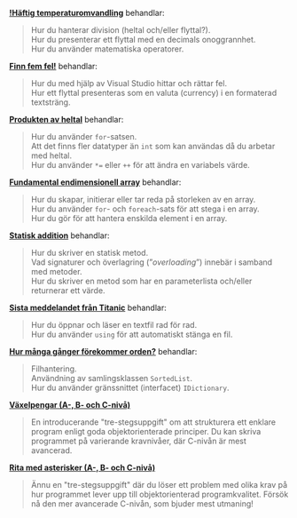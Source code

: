 **[!Häftig temperaturomvandling](https://github.com/1dv024/exercise-cool-temperature-converter)** behandlar:

> Hur du hanterar division (heltal och/eller flyttal?).<br />
> Hur du presenterar ett flyttal med en decimals onoggrannhet.<br />
> Hur du använder matematiska operatorer.

**[Finn fem fel!](https://github.com/1dv024/exercise-find-five-faults)** behandlar:

> Hur du med hjälp av Visual Studio hittar och rättar fel.<br />
> Hur ett flyttal presenteras som en valuta (currency) i en formaterad textsträng.

**[Produkten av heltal](https://github.com/1dv024/exercise-product-of-integers)** behandlar:

> Hur du använder ```for```-satsen.<br />
> Att det finns fler datatyper än ```int``` som kan användas då du arbetar med heltal.<br />
> Hur du använder ```*=``` eller ```++``` för att ändra en variabels värde.

**[Fundamental endimensionell array](https://github.com/1dv024/exercise-fundamental-one-dimentional-array)** behandlar:

> Hur du skapar, initierar eller tar reda på storleken av en array.<br />
> Hur du använder ```for```- och ```foreach```-sats för att stega i en array.<br />
> Hur du gör för att hantera enskilda element i en array.

**[Statisk addition](https://github.com/1dv024/exercise-static-adding)** behandlar:

> Hur du skriver en statisk metod.<br />
> Vad signaturer och överlagring (”_overloading_”) innebär i samband med metoder.<br />
> Hur du skriver en metod som har en parameterlista och/eller returnerar ett värde.

**[Sista meddelandet från Titanic](https://github.com/1dv024/exercise-last-message-from-titanic)** behandlar:

> Hur du öppnar och läser en textfil rad för rad.<br />
> Hur du använder ```using``` för att automatiskt stänga en fil.

**[Hur många gånger förekommer orden?](https://github.com/1dv024/exercise-frequency-of-words)** behandlar:

> Filhantering.<br />
> Användning av samlingsklassen ```SortedList```.<br />
> Hur du använder gränssnittet (interfacet) ```IDictionary```.

**[Växelpengar (A-, B- och C-nivå)](https://github.com/1dv024/exercise-count-back-change)**

> En introducerande "tre-stegsuppgift" om att strukturera ett enklare program enligt goda objektorienterade principer. Du kan skriva programmet på varierande kravnivåer, där C-nivån är mest avancerad.

**[Rita med asterisker (A-, B- och C-nivå)](https://github.com/1dv024/exercise-stars-stripes-and-diamonds)**

> Ännu en "tre-stegsuppgift" där du löser ett problem med olika krav på hur programmet lever upp till objektorienterad programkvalitet. Försök nå den mer avancerade C-nivån, som bjuder mest utmaning!

